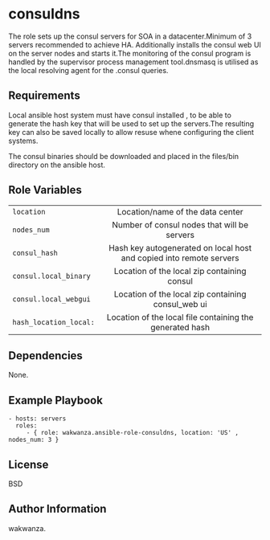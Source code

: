 consuldns
=========

The role sets up the consul servers for SOA in a datacenter.Minimum of 3 servers recommended to achieve HA.
Additionally installs the consul web UI on the server nodes and starts it.The monitoring of the consul program is handled by the supervisor process management tool.dnsmasq is utilised as the local resolving agent  for the .consul queries.

Requirements
------------

Local ansible host system must have consul installed , to be able to generate the hash key that will be used to set up the servers.The resulting key can also be saved locally to allow resuse whene configuring the client systems.

The consul binaries should be downloaded and placed in the files/bin directory on the ansible host.

Role Variables
--------------

|                 |                                                    |
| ----------------|:--------------------------------------------------:|
| `location`      | Location/name of the data center                             |
| `nodes_num`    | Number of consul nodes that will be servers    |
| `consul_hash`    | Hash key autogenerated on local host and copied into remote servers                     |
| `consul.local_binary`    | Location of the local zip containing consul            |
| `consul.local_webgui`    | Location of the local zip containing consul_web ui            |
| `hash_location_local:`    | Location of the local file containing the generated hash            |

Dependencies
------------

None.

Example Playbook
----------------

    - hosts: servers
      roles:
         - { role: wakwanza.ansible-role-consuldns, location: 'US' , nodes_num: 3 }

License
-------

BSD

Author Information
------------------

wakwanza.

